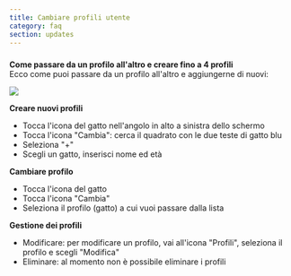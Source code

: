 ```yaml
---
title: Cambiare profili utente
category: faq
section: updates
---
```

### 


**Come passare da un profilo all'altro e creare fino a 4 profili**  
Ecco come puoi passare da un profilo all'altro e aggiungerne di nuovi:



![](https://help.studycat.com/hc/article_attachments/32456628954137)



**Creare nuovi profili**


* Tocca l'icona del gatto nell'angolo in alto a sinistra dello schermo
* Tocca l'icona "Cambia": cerca il quadrato con le due teste di gatto blu
* Seleziona "+"
* Scegli un gatto, inserisci nome ed età


**Cambiare profilo**


* Tocca l'icona del gatto
* Tocca l'icona "Cambia"
* Seleziona il profilo (gatto) a cui vuoi passare dalla lista


**Gestione dei profili**


* Modificare: per modificare un profilo, vai all'icona "Profili", seleziona il profilo e scegli "Modifica"
* Eliminare: al momento non è possibile eliminare i profili